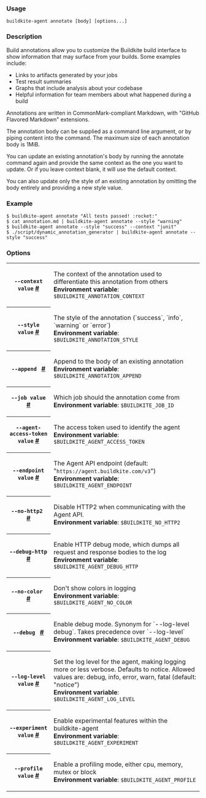 <!--
  _____   ____    _   _  ____ _______   ______ _____ _____ _______
 |  __ \ / __ \  | \ | |/ __ \__   __| |  ____|  __ \_   _|__   __|
 | |  | | |  | | |  \| | |  | | | |    | |__  | |  | || |    | |
 | |  | | |  | | | . ` | |  | | | |    |  __| | |  | || |    | |
 | |__| | |__| | | |\  | |__| | | |    | |____| |__| || |_   | |
 |_____/ \____/  |_| \_|\____/  |_|    |______|_____/_____|  |_|

This file is auto-generated by scripts/update-agent-help.sh, please update the
agent CLI help in https://github.com/buildkite/agent and run the generation
script.

-->

### Usage

`buildkite-agent annotate [body] [options...]`

### Description

Build annotations allow you to customize the Buildkite build interface to
show information that may surface from your builds. Some examples include:

- Links to artifacts generated by your jobs
- Test result summaries
- Graphs that include analysis about your codebase
- Helpful information for team members about what happened during a build

Annotations are written in CommonMark-compliant Markdown, with &quot;GitHub
Flavored Markdown&quot; extensions.

The annotation body can be supplied as a command line argument, or by piping
content into the command. The maximum size of each annotation body is 1MiB.

You can update an existing annotation&#39;s body by running the annotate command
again and provide the same context as the one you want to update. Or if you
leave context blank, it will use the default context.

You can also update only the style of an existing annotation by omitting the
body entirely and providing a new style value.

### Example

```shell
$ buildkite-agent annotate "All tests passed! :rocket:"
$ cat annotation.md | buildkite-agent annotate --style "warning"
$ buildkite-agent annotate --style "success" --context "junit"
$ ./script/dynamic_annotation_generator | buildkite-agent annotate --style "success"
```

### Options

<!-- vale off -->

<table class="Docs__attribute__table">
<tr id="context"><th><code>--context value</code> <a class="Docs__attribute__link" href="#context">#</a></th><td><p>The context of the annotation used to differentiate this annotation from others<br /><strong>Environment variable</strong>: <code>$BUILDKITE_ANNOTATION_CONTEXT</code></p></td></tr>
<tr id="style"><th><code>--style value</code> <a class="Docs__attribute__link" href="#style">#</a></th><td><p>The style of the annotation (`success`, `info`, `warning` or `error`)<br /><strong>Environment variable</strong>: <code>$BUILDKITE_ANNOTATION_STYLE</code></p></td></tr>
<tr id="append"><th><code>--append </code> <a class="Docs__attribute__link" href="#append">#</a></th><td><p>Append to the body of an existing annotation<br /><strong>Environment variable</strong>: <code>$BUILDKITE_ANNOTATION_APPEND</code></p></td></tr>
<tr id="job"><th><code>--job value</code> <a class="Docs__attribute__link" href="#job">#</a></th><td><p>Which job should the annotation come from<br /><strong>Environment variable</strong>: <code>$BUILDKITE_JOB_ID</code></p></td></tr>
<tr id="agent-access-token"><th><code>--agent-access-token value</code> <a class="Docs__attribute__link" href="#agent-access-token">#</a></th><td><p>The access token used to identify the agent<br /><strong>Environment variable</strong>: <code>$BUILDKITE_AGENT_ACCESS_TOKEN</code></p></td></tr>
<tr id="endpoint"><th><code>--endpoint value</code> <a class="Docs__attribute__link" href="#endpoint">#</a></th><td><p>The Agent API endpoint (default: "<code>https://agent.buildkite.com/v3</code>")<br /><strong>Environment variable</strong>: <code>$BUILDKITE_AGENT_ENDPOINT</code></p></td></tr>
<tr id="no-http2"><th><code>--no-http2 </code> <a class="Docs__attribute__link" href="#no-http2">#</a></th><td><p>Disable HTTP2 when communicating with the Agent API.<br /><strong>Environment variable</strong>: <code>$BUILDKITE_NO_HTTP2</code></p></td></tr>
<tr id="debug-http"><th><code>--debug-http </code> <a class="Docs__attribute__link" href="#debug-http">#</a></th><td><p>Enable HTTP debug mode, which dumps all request and response bodies to the log<br /><strong>Environment variable</strong>: <code>$BUILDKITE_AGENT_DEBUG_HTTP</code></p></td></tr>
<tr id="no-color"><th><code>--no-color </code> <a class="Docs__attribute__link" href="#no-color">#</a></th><td><p>Don't show colors in logging<br /><strong>Environment variable</strong>: <code>$BUILDKITE_AGENT_NO_COLOR</code></p></td></tr>
<tr id="debug"><th><code>--debug </code> <a class="Docs__attribute__link" href="#debug">#</a></th><td><p>Enable debug mode. Synonym for `--log-level debug`. Takes precedence over `--log-level`<br /><strong>Environment variable</strong>: <code>$BUILDKITE_AGENT_DEBUG</code></p></td></tr>
<tr id="log-level"><th><code>--log-level value</code> <a class="Docs__attribute__link" href="#log-level">#</a></th><td><p>Set the log level for the agent, making logging more or less verbose. Defaults to notice. Allowed values are: debug, info, error, warn, fatal (default: "notice")<br /><strong>Environment variable</strong>: <code>$BUILDKITE_AGENT_LOG_LEVEL</code></p></td></tr>
<tr id="experiment"><th><code>--experiment value</code> <a class="Docs__attribute__link" href="#experiment">#</a></th><td><p>Enable experimental features within the buildkite-agent<br /><strong>Environment variable</strong>: <code>$BUILDKITE_AGENT_EXPERIMENT</code></p></td></tr>
<tr id="profile"><th><code>--profile value</code> <a class="Docs__attribute__link" href="#profile">#</a></th><td><p>Enable a profiling mode, either cpu, memory, mutex or block<br /><strong>Environment variable</strong>: <code>$BUILDKITE_AGENT_PROFILE</code></p></td></tr>
</table>

<!-- vale on -->
